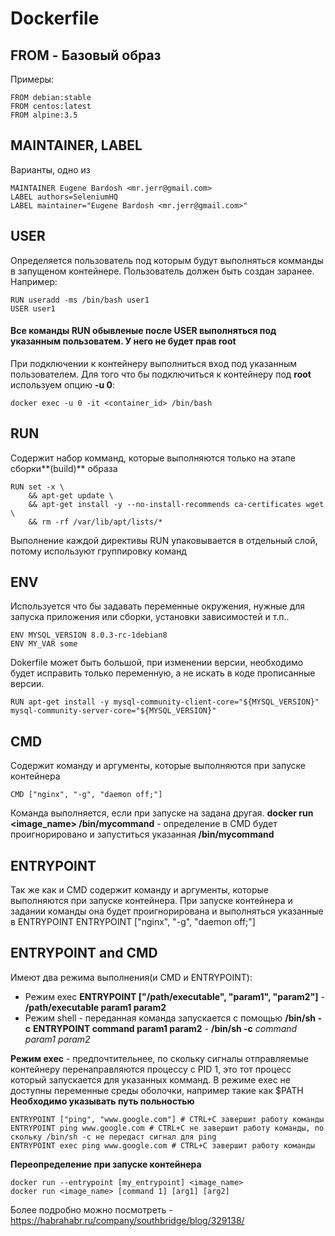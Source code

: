 # Dockerfile

## FROM - Базовый образ
Примеры:
```
FROM debian:stable
FROM centos:latest 
FROM alpine:3.5
```

## MAINTAINER, LABEL
Варианты, одно из
```
MAINTAINER Eugene Bardosh <mr.jerr@gmail.com>
LABEL authors=SeleniumHQ
LABEL maintainer="Eugene Bardosh <mr.jerr@gmail.com>"
```

## USER
Определяется пользователь под которым будут выполняться комманды в запущеном контейнере. Пользователь должен быть создан заранее.
Например:
```
RUN useradd -ms /bin/bash user1
USER user1
```
#### Все команды RUN обывленые после USER выполняться под указанным пользоватем. У него не будет прав root
При подключении к контейнеру выполниться вход под указанным пользователем.
Для того что бы подключиться к контейнеру под **root** используем опцию **-u 0**:
```
docker exec -u 0 -it <container_id> /bin/bash
```
## RUN
Содержит набор комманд, которые выполняются только на этапе сборки**(build)** образа
```
RUN set -x \
	&& apt-get update \
	&& apt-get install -y --no-install-recommends ca-certificates wget \
	&& rm -rf /var/lib/apt/lists/* 
```
Выполнение каждой директивы RUN упаковывается в отдельный слой, потому используют группировку команд

## ENV
Используется что бы задавать переменные окружения, нужные для запуска приложения или сборки, установки зависимостей и т.п..
```
ENV MYSQL_VERSION 8.0.3-rc-1debian8
ENV MY_VAR some
```
Dokerfile может быть большой, при изменении версии, необходимо будет исправить только переменную, а не искать в коде прописанные версии.

```
RUN apt-get install -y mysql-community-client-core="${MYSQL_VERSION}" mysql-community-server-core="${MYSQL_VERSION}"
```

## CMD
Содержит команду и аргументы, которые выполняются при запуске контейнера
```
CMD ["nginx", "-g", "daemon off;"] 
```
Команда выполняется, если при запуске на задана другая.
**docker run <image_name> /bin/mycommand** - определение в CMD будет проигнорировано и запуститься указанная **/bin/mycommand**

## ENTRYPOINT
Так же как и CMD содержит команду и аргументы, которые выполняются при запуске контейнера.
При запуске контейнера и задании команды она будет проигнорирована и выполняться указанные в ENTRYPOINT
ENTRYPOINT ["nginx", "-g", "daemon off;"]

## ENTRYPOINT and CMD
Имеют два режима выполнения(и CMD и ENTRYPOINT):
 * Режим exec
**ENTRYPOINT ["/path/executable", "param1", "param2"]** - **/path/executable param1 param2**
 * Режим shell - переданная команда запускается с помощью **/bin/sh -c**
**ENTRYPOINT command param1 param2** - **/bin/sh -c** _command param1 param2_

**Режим exec** - предпочтительнее, по скольку сигналы отправляемые контейнеру перенаправляются процессу с PID 1, это тот процесс который запускается для указанных комманд.
В режиме exec не доступны переменные среды оболочки, например такие как $PATH
**Необходимо указывать путь польностью**
```
ENTRYPOINT ["ping", "www.google.com"] # CTRL+C завершит работу команды
ENTRYPOINT ping www.google.com # CTRL+C не завершит работу команды, по скольку /bin/sh -c не передаст сигнал для ping
ENTRYPOINT exec ping www.google.com # CTRL+C завершит работу команды
```
**Переопределение при запуске контейнера**
```
docker run --entrypoint [my_entrypoint] <image_name>
docker run <image_name> [command 1] [arg1] [arg2] 
```
Более подробно можно посмотреть - https://habrahabr.ru/company/southbridge/blog/329138/
